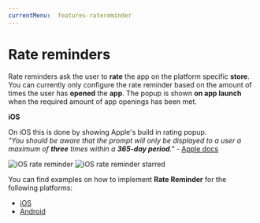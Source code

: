 ```yaml
---
currentMenu:  features-ratereminder
---
```


# Rate reminders

Rate reminders ask the user to **rate** the app on the platform specific **store**.  
You can currently only configure the rate reminder based on the amount of times the user has **opened** the **app**.
The popup is shown **on app launch** when the required amount of app openings has been met.

**iOS**

On iOS this is done by showing Apple's build in rating popup.  
*"You should be aware that the prompt will only be displayed to a user a maximum of **three** times within a **365-day period**."* - [Apple docs](https://developer.apple.com/documentation/storekit/skstorereviewcontroller/requesting_app_store_reviews)

![iOS rate reminder](https://nstack-io.github.io/documentation/images/FeatureOverview/iOS/iOS_rate_reminder.png)
![iOS rate reminder starred](https://nstack-io.github.io/documentation/images/FeatureOverview/iOS/iOS_rate_reminder_starred.png)



You can find examples on how to implement **Rate Reminder** for the following platforms:

* [iOS](../../docs/guides/iOS/ios-rate-reminder.html)
* [Android](../../docs/guides/Android/android-rate-reminder.html)